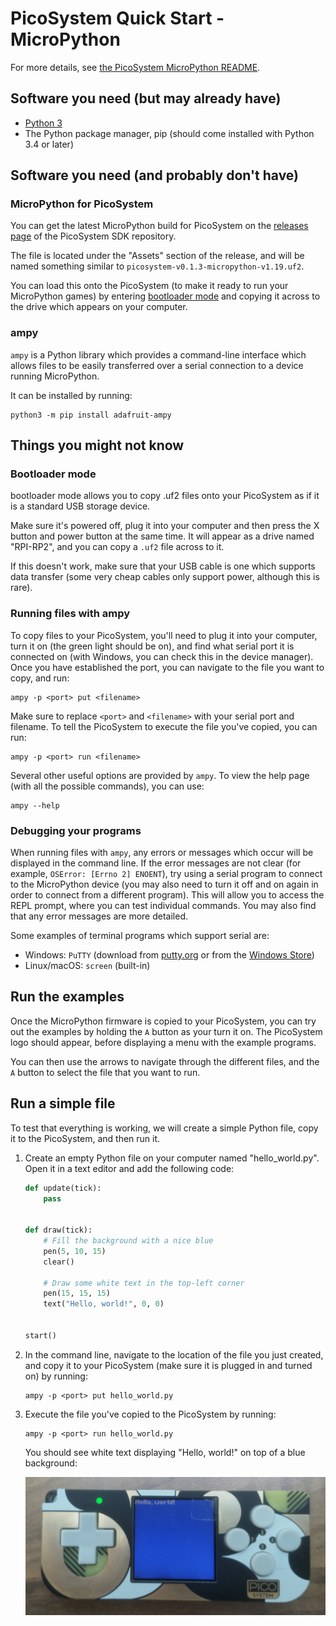 # PicoSystem Quick Start - MicroPython

For more details, see [the PicoSystem MicroPython README](https://github.com/pimoroni/picosystem/blob/main/micropython/README.md).

## Software you need (but may already have)

* [Python 3](https://www.python.org/)
* The Python package manager, pip (should come installed with Python 3.4 or later)

## Software you need (and probably don't have)

### MicroPython for PicoSystem

You can get the latest MicroPython build for PicoSystem on the [releases page](https://github.com/pimoroni/picosystem/releases/latest) of the PicoSystem SDK repository.

The file is located under the "Assets" section of the release, and will be named something similar to `picosystem-v0.1.3-micropython-v1.19.uf2`.

You can load this onto the PicoSystem (to make it ready to run your MicroPython games) by entering [bootloader mode](#bootloader-mode) and copying it across to the drive which appears on your computer.

### ampy

`ampy` is a Python library which provides a command-line interface which allows files to be easily transferred over a serial connection to a device running MicroPython.

It can be installed by running:

```
python3 -m pip install adafruit-ampy
```

## Things you might not know

### Bootloader mode

bootloader mode allows you to copy .uf2 files onto your PicoSystem as if it is a standard USB storage device.

Make sure it's powered off, plug it into your computer and then press the X button and power button at the same time. It will appear as a drive named "RPI-RP2", and you can copy a `.uf2` file across to it.

If this doesn't work, make sure that your USB cable is one which supports data transfer (some very cheap cables only support power, although this is rare).

### Running files with ampy

To copy files to your PicoSystem, you'll need to plug it into your computer, turn it on (the green light should be on), and find what serial port it is connected on (with Windows, you can check this in the device manager). Once you have established the port, you can navigate to the file you want to copy, and run:

```
ampy -p <port> put <filename>
```

Make sure to replace `<port>` and `<filename>` with your serial port and filename. To tell the PicoSystem to execute the file you've copied, you can run:

```
ampy -p <port> run <filename>
```

Several other useful options are provided by `ampy`. To view the help page (with all the possible commands), you can use:

```
ampy --help
```

### Debugging your programs

When running files with `ampy`, any errors or messages which occur will be displayed in the command line. If the error messages are not clear (for example, `OSError: [Errno 2] ENOENT`), try using a serial program to connect to the MicroPython device (you may also need to turn it off and on again in order to connect from a different program). This will allow you to access the REPL prompt, where you can test individual commands. You may also find that any error messages are more detailed.

Some examples of terminal programs which support serial are:

* Windows: `PuTTY` (download from [putty.org](https://www.putty.org/) or from the [Windows Store](https://apps.microsoft.com/store/detail/putty/XPFNZKSKLBP7RJ))
* Linux/macOS: `screen` (built-in)

## Run the examples

Once the MicroPython firmware is copied to your PicoSystem, you can try out the examples by holding the `A` button as your turn it on. The PicoSystem logo should appear, before displaying a menu with the example programs.

You can then use the arrows to navigate through the different files, and the `A` button to select the file that you want to run.

## Run a simple file

To test that everything is working, we will create a simple Python file, copy it to the PicoSystem, and then run it.

1. Create an empty Python file on your computer named "hello_world.py". Open it in a text editor and add the following code:

   ```py
   def update(tick):
       pass


   def draw(tick):
       # Fill the background with a nice blue
       pen(5, 10, 15)
       clear()

       # Draw some white text in the top-left corner
       pen(15, 15, 15)
       text("Hello, world!", 0, 0)


   start()
   ```

2. In the command line, navigate to the location of the file you just created, and copy it to your PicoSystem (make sure it is plugged in and turned on) by running:

   ```
   ampy -p <port> put hello_world.py
   ```

3. Execute the file you've copied to the PicoSystem by running:

   ```
   ampy -p <port> run hello_world.py
   ```

   You should see white text displaying "Hello, world!" on top of a blue background:

   ![](picosystem-demo.png)